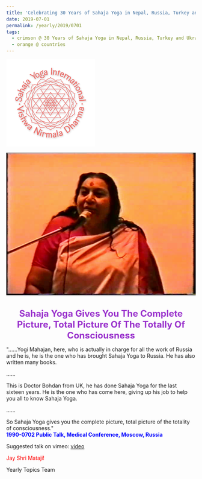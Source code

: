 ```yaml
---
title: 'Celebrating 30 Years of Sahaja Yoga in Nepal, Russia, Turkey and Ukraine, Post 15'
date: 2019-07-01
permalink: /yearly/2019/0701
tags:
  - crimson @ 30 Years of Sahaja Yoga in Nepal, Russia, Turkey and Ukraine
  - orange @ countries
---
```


![PICTURE 9](/images/image9.png)

<div style="text-align: center"><img src="/images/image10.png" /></div>

<br>
<p style="color:DarkOrchid; text-align:center">
<font size="+2"><b>Sahaja Yoga Gives You The Complete Picture, Total Picture Of The Totally Of Consciousness</b><br></font>
</p>

<p>
"......Yogi Mahajan, here, who is actually in charge for all the work of Russia and he is, he is the one who has brought Sahaja Yoga to Russia. He has also written many books. <br>

...... <br> 

This is Doctor Bohdan from UK, he has done Sahaja Yoga for the last sixteen years. He is the one who has come here, giving up his job to help you all to know Sahaja Yoga.<br>  

...... <br> 

So Sahaja Yoga gives you the complete picture, total picture of the totality of consciousness."<br>
<font color="blue"><b>1990-0702 Public Talk, Medical Conference, Moscow, Russia</b></font><br>
</p>

Suggested talk on vimeo: <a href="https://vimeo.com/88480615"> video</a><br>

<p style="color:red;">Jay Shri Mataji!<br></p>

Yearly Topics Team